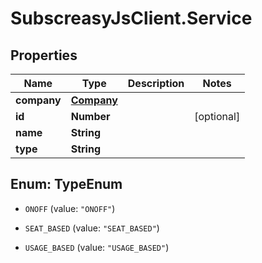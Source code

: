 # SubscreasyJsClient.Service

## Properties

Name | Type | Description | Notes
------------ | ------------- | ------------- | -------------
**company** | [**Company**](Company.md) |  | 
**id** | **Number** |  | [optional] 
**name** | **String** |  | 
**type** | **String** |  | 



## Enum: TypeEnum


* `ONOFF` (value: `"ONOFF"`)

* `SEAT_BASED` (value: `"SEAT_BASED"`)

* `USAGE_BASED` (value: `"USAGE_BASED"`)




